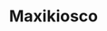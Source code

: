 ---
title: "Maxikiosco"
url: /ciudad-autonoma-de-buenos-aires/maxikiosco-avenida-diaz-velez/
shop: comodidad
---
